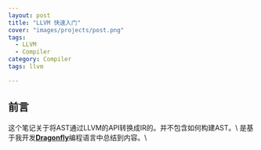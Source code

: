 ```yaml
---
layout: post
title: "LLVM 快速入门"
cover: "images/projects/post.png"
tags:
  - LLVM
  - Compiler
category: Compiler
tags: llvm

---
```



## 前言
这个笔记关于将AST通过LLVM的API转换成IR的。并不包含如何构建AST。\\
是基于我开发[**Dragonfly**](http://dragonfly-lang.org/)编程语言中总结到内容。\\